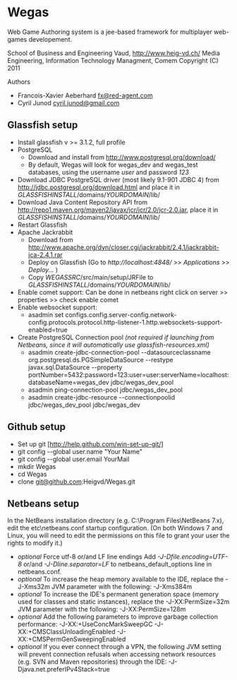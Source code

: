 Wegas
=======================
Web Game Authoring system is a jee-based framework for multiplayer web-games developement.

School of Business and Engineering Vaud, http://www.heig-vd.ch/
Media Engineering, Information Technology Managment, Comem
Copyright (C) 2011

Authors
*   Francois-Xavier Aeberhard fx@red-agent.com
*   Cyril Junod cyril.junod@gmail.com


Glassfish setup
------------------------
*   Install glassfish v >= 3.1.2, full profile
*   PostgreSQL
    - Download and install from http://www.postgresql.org/download/
    - By default, Wegas will look for wegas_dev and wegas_test databases, using the username *user* and password *123*
*   Download JDBC PostgreSQL driver (most likely 9.1-901 JDBC 4) from http://jdbc.postgresql.org/download.html and place it in *GLASSFISHINSTALL*/domains/*YOURDOMAIN*/lib/
*   Download Java Content Repository API from http://repo1.maven.org/maven2/javax/jcr/jcr/2.0/jcr-2.0.jar, place it in *GLASSFISHINSTALL*/domains/*YOURDOMAIN*/lib/
*   Restart Glassfish
*   Apache Jackrabbit
    - Download from http://www.apache.org/dyn/closer.cgi/jackrabbit/2.4.1/jackrabbit-jca-2.4.1.rar
    - Deploy on Glassfish (Go to *http://localhost:4848/* >> *Applications* >> *Deploy...* )
    - Copy *WEGASSRC*/src/main/setup/JRFile to *GLASSFISHINSTALL*/domains/*YOURDOMAIN*/lib/
*   Enable comet support:
    Can be done in netbeans right click on server >> properties >> check enable comet
*   Enable websocket support:
    - asadmin set configs.config.server-config.network-config.protocols.protocol.http-listener-1.http.websockets-support-enabled=true
*   Create PostgreSQL Connection pool
    *(not required if launching from Netbeans, since it will automatically use glassfish-resources.xml)*
    - asadmin create-jdbc-connection-pool --datasourceclassname org.postgresql.ds.PGSimpleDataSource --restype javax.sql.DataSource --property portNumber=5432:password=123:user=user:serverName=localhost:databaseName=wegas_dev jdbc/wegas_dev_pool
    - asadmin ping-connection-pool jdbc/wegas_dev_pool
    - asadmin create-jdbc-resource --connectionpoolid jdbc/wegas_dev_pool jdbc/wegas_dev

Github setup
------------------------
*  Set up git [http://help.github.com/win-set-up-git/]
*  git config --global user.name "Your Name"
*  git config --global user.email YourMail
*  mkdir Wegas
*  cd Wegas
*  clone git@github.com:Heigvd/Wegas.git

Netbeans setup
------------------------
In the NetBeans installation directory (e.g. C:\Program Files\NetBeans 7.x), edit the etc\netbeans.conf startup configuration. (On both Windows 7 and Linux, you will need to edit the permissions on this file to grant your user the rights to modify it.)

*  *optional* Force utf-8 or/and LF line endings
   Add *-J-Dfile.encoding=UTF-8* or/and *-J-Dline.separator=LF* to netbeans_default_options line in netbeans.conf.
*  *optional* To increase the heap memory available to the IDE, replace the -J-Xms32m JVM parameter with the following:
   -J-Xms384m
*  *optional* To increase the IDE's permanent generation space (memory used for classes and static instances), replace the -J-XX:PermSize=32m JVM parameter with the following:
   -J-XX:PermSize=128m
*  *optional* Add the following parameters to improve garbage collection performance:
   -J-XX:+UseConcMarkSweepGC -J-XX:+CMSClassUnloadingEnabled -J-XX:+CMSPermGenSweepingEnabled
*  *optional* If you ever connect through a VPN, the following JVM setting will prevent connection refusals when accessing network resources (e.g. SVN and Maven repositories) through the IDE:
   -J-Djava.net.preferIPv4Stack=true
